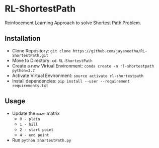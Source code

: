 # RL-ShortestPath
Reinfocement Learning Approach to solve Shortest Path Problem.

## Installation
* Clone Repository: `git clone https://github.com/jayaneetha/RL-ShortestPath.git`
* Move to Directory: `cd RL-ShortestPath`
* Create a new Virtual Environment: `conda create -n rl-shortestpath python=3.7`
* Activate Virtual Environment: `source activate rl-shortestpath`
* Install dependencies: `pip install --user --requirement requirements.txt`

## Usage
* Update the `maze` matrix
  * `0 - plain`
  * `1 - hill`
  * `2 - start point`
  * `4 - end point`
* Run `python ShortestPath.py`

